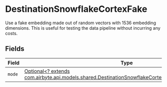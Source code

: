 # DestinationSnowflakeCortexFake

Use a fake embedding made out of random vectors with 1536 embedding dimensions. This is useful for testing the data pipeline without incurring any costs.


## Fields

| Field                                                                                                                                                                     | Type                                                                                                                                                                      | Required                                                                                                                                                                  | Description                                                                                                                                                               |
| ------------------------------------------------------------------------------------------------------------------------------------------------------------------------- | ------------------------------------------------------------------------------------------------------------------------------------------------------------------------- | ------------------------------------------------------------------------------------------------------------------------------------------------------------------------- | ------------------------------------------------------------------------------------------------------------------------------------------------------------------------- |
| `mode`                                                                                                                                                                    | [Optional<? extends com.airbyte.api.models.shared.DestinationSnowflakeCortexSchemasEmbeddingMode>](../../models/shared/DestinationSnowflakeCortexSchemasEmbeddingMode.md) | :heavy_minus_sign:                                                                                                                                                        | N/A                                                                                                                                                                       |